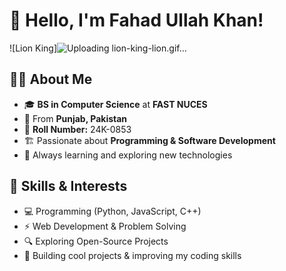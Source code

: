 # 👋 Hello, I'm Fahad Ullah Khan!  

![Lion King]![Uploading lion-king-lion.gif…]()

## 👨‍💻 About Me  
- 🎓 **BS in Computer Science** at **FAST NUCES**  
- 📍 From **Punjab, Pakistan**  
- 🔢 **Roll Number:** 24K-0853  
- 🏗 Passionate about **Programming & Software Development**  
- 🧠 Always learning and exploring new technologies  

## 🚀 Skills & Interests  
- 💻 Programming (Python, JavaScript, C++)  
- ⚡ Web Development & Problem Solving  
- 🔍 Exploring Open-Source Projects  
- 🎯 Building cool projects & improving my coding skills  
